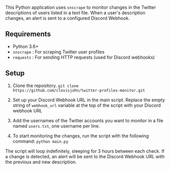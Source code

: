 This Python application uses `snscrape` to monitor changes in the Twitter descriptions of users listed in a text file. When a user's description changes, an alert is sent to a configured Discord Webhook.

## Requirements
* Python 3.6+
* `snscrape` : For scraping Twitter user profiles
* `requests` : For sending HTTP requests (used for Discord webhooks)

## Setup

1. Clone the repository.
``
git clone https://github.com/clovisjohn/twitter-profiles-monitor.git
``

2. Set up your Discord Webhook URL in the main script. Replace the empty string of `webhook_url` variable at the top of the script with your Discord webhook URL

3. Add the usernames of the Twitter accounts you want to monitor in a file named `users.txt`, one username per line.

4. To start monitoring the changes, run the script with the following command:
``
python main.py
``

The script will loop indefinitely, sleeping for 3 hours between each check. If a change is detected, an alert will be sent to the Discord Webhook URL with the previous and new description.


